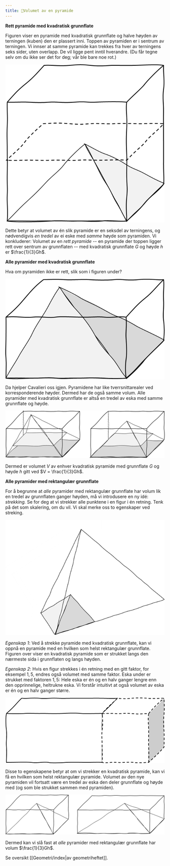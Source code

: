 ```yaml
---
title: 📄Volumet av en pyramide
---
```


**Rett pyramide med kvadratisk grunnflate**

Figuren viser en pyramide med kvadratisk grunnflate og halve høyden av
terningen (kuben) den er plassert inni. Toppen av pyramiden er i sentrum
av terningen. Vi innser at samme pyramide kan trekkes fra hver av
terningens seks sider, uten overlapp. De vil ligge pent inntil
hverandre. (Du får tegne selv om du ikke ser det for deg; vår ble bare
noe rot.)

![](../media/media/image104.png)

Dette betyr at volumet av én slik pyramide er en seksdel av terningens,
og nødvendigvis *en tredel* av ei eske med *samme* høyde som pyramiden.
Vi konkluderer: Volumet av en *rett pyramide* -- en pyramide der toppen
ligger rett over sentrum av grunnflaten -- med kvadratisk grunnflate $G$
og høyde $h$ er $\frac{1}{3}Gh$.

**Alle pyramider med kvadratisk grunnflate**

Hva om pyramiden ikke er rett, slik som i figuren under?

![](../media/media/image105.png)

Da hjelper Cavalieri oss igjen. Pyramidene har like tverrsnittarealer
ved korresponderende høyder. Dermed har de også samme volum. Alle
pyramider med kvadratisk grunnflate er altså en tredel av eska med samme
grunnflate og høyde.

![](../media/media/image106.png)

Dermed er volumet $V$ av enhver kvadratisk pyramide med grunnflate $G$
og høyde $h$ gitt ved $V = \frac{1}{3}Gh$.

**Alle pyramider med rektangulær grunnflate**

For å begrunne at *alle* pyramider med rektangulær grunnflate har volum
lik en tredel av grunnflaten ganger høyden, må vi introdusere en ny idé:
*strekking.* Se for deg at vi strekker alle punktene i en figur i én
retning. Tenk på det som skalering, om du vil. Vi skal merke oss to
egenskaper ved streking.

![](../media/media/image107.png)

*Egenskap 1*: Ved å strekke pyramide med kvadratisk
grunnflate, kan vi oppnå en pyramide med en hvilken som helst
rektangulær grunnflate. Figuren over viser en kvadratisk pyramide som er
strukket langs den nærmeste sida i grunnflaten og langs høyden.

*Egenskap 2*: Hvis en figur strekkes i én retning med en
gitt faktor, for eksempel $1,5$, endres også volumet med samme faktor.
Eska under er strukket med faktoren $1,5$: Hele eska er én og en halv
ganger lengre enn den opprinnelige, heltrukne eska. Vi forstår intuitivt
at også volumet av eska er én og en halv ganger større.

![](../media/media/image108.png)

Disse to egenskapene betyr at om vi strekker en kvadratisk pyramide, kan
vi få en hvilken som helst rektangulær pyramide. Volumet av den nye
pyramiden vil fortsatt være en tredel av eska den deler grunnflate og
høyde med (og som ble strukket sammen med pyramiden).

![](../media/media/image109.png)

Dermed kan vi slå fast at *alle* pyramider med rektangulær grunnflate
har volum $\frac{1}{3}Gh$.




Se oversikt [[Geometri/index|av geometriheftet]].